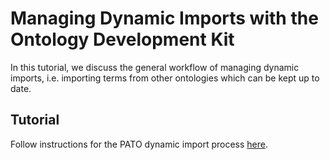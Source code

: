 # Managing Dynamic Imports with the Ontology Development Kit

In this tutorial, we discuss the general workflow of managing dynamic imports, i.e. importing terms from other ontologies which can be kept up to date.

## Tutorial

Follow instructions for the PATO dynamic import process [here](http://pato-ontology.github.io/pato/odk-workflows/UpdateImports/).
